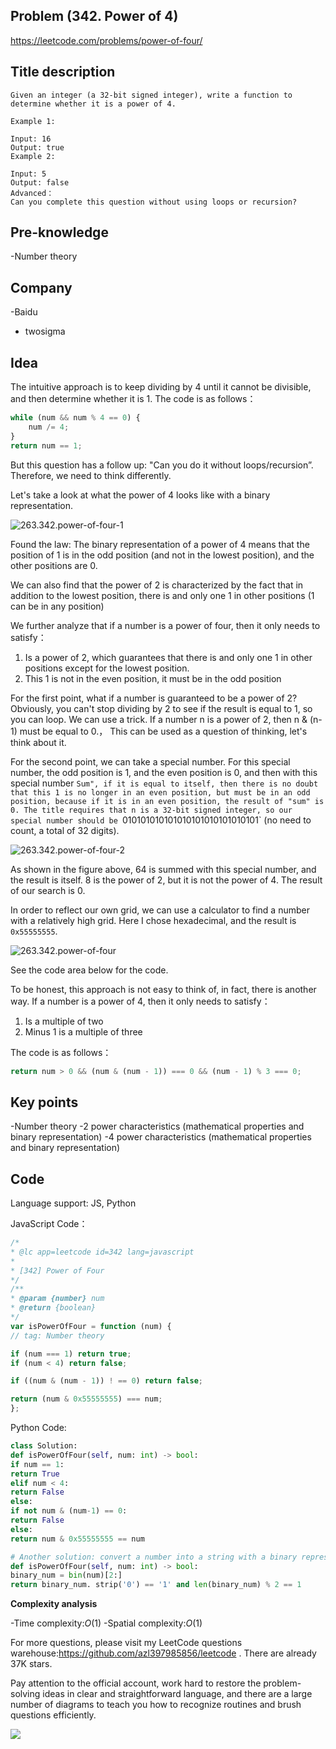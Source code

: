 ## Problem (342. Power of 4)

https://leetcode.com/problems/power-of-four/

## Title description

```
Given an integer (a 32-bit signed integer), write a function to determine whether it is a power of 4.

Example 1:

Input: 16
Output: true
Example 2:

Input: 5
Output: false
Advanced：
Can you complete this question without using loops or recursion?

```

## Pre-knowledge

-Number theory

## Company

-Baidu

- twosigma

## Idea

The intuitive approach is to keep dividing by 4 until it cannot be divisible, and then determine whether it is 1. The code is as follows：

```js
while (num && num % 4 == 0) {
	num /= 4;
}
return num == 1;
```

But this question has a follow up: "Can you do it without loops/recursion”. Therefore, we need to think differently.

Let's take a look at what the power of 4 looks like with a binary representation.

![263.342.power-of-four-1](https://tva1.sinaimg.cn/large/007S8ZIlly1ghlua1uaopj30j009iwf1.jpg)

Found the law: The binary representation of a power of 4 means that the position of 1 is in the odd position (and not in the lowest position), and the other positions are 0.

We can also find that the power of 2 is characterized by the fact that in addition to the lowest position, there is and only one 1 in other positions (1 can be in any position)

We further analyze that if a number is a power of four, then it only needs to satisfy：

1. Is a power of 2, which guarantees that there is and only one 1 in other positions except for the lowest position.
2. This 1 is not in the even position, it must be in the odd position

For the first point, what if a number is guaranteed to be a power of 2? Obviously, you can't stop dividing by 2 to see if the result is equal to 1, so you can loop.
We can use a trick. If a number n is a power of 2, then n & (n-1) must be equal to 0.，
This can be used as a question of thinking, let's think about it.

For the second point, we can take a special number. For this special number, the odd position is 1, and the even position is 0, and then with this special number
`Sum", if it is equal to itself, then there is no doubt that this 1 is no longer in an even position, but must be in an odd position, because if it is in an even position, the result of "sum" is 0. The title requires that n is a 32-bit signed integer, so our special number should be `010101010101010101010101010101` (no need to count, a total of 32 digits).

![263.342.power-of-four-2](https://tva1.sinaimg.cn/large/007S8ZIlly1ghlua2pq5hj30fi0b0q41.jpg)

As shown in the figure above, 64 is summed with this special number, and the result is itself. 8 is the power of 2, but it is not the power of 4. The result of our search is 0.

In order to reflect our own grid, we can use a calculator to find a number with a relatively high grid. Here I chose hexadecimal, and the result is `0x55555555`.

![263.342.power-of-four](https://tva1.sinaimg.cn/large/007S8ZIlly1ghlua3mzibj30b20d70ua.jpg)

See the code area below for the code.

To be honest, this approach is not easy to think of, in fact, there is another way.
If a number is a power of 4, then it only needs to satisfy：

1. Is a multiple of two
2. Minus 1 is a multiple of three

The code is as follows：

```js
return num > 0 && (num & (num - 1)) === 0 && (num - 1) % 3 === 0;
```

## Key points

-Number theory
-2 power characteristics (mathematical properties and binary representation)
-4 power characteristics (mathematical properties and binary representation)

## Code

Language support: JS, Python

JavaScript Code：

```js
/*
* @lc app=leetcode id=342 lang=javascript
*
* [342] Power of Four
*/
/**
* @param {number} num
* @return {boolean}
*/
var isPowerOfFour = function (num) {
// tag: Number theory

if (num === 1) return true;
if (num < 4) return false;

if ((num & (num - 1)) ! == 0) return false;

return (num & 0x55555555) === num;
};
```

Python Code:

```python
class Solution:
def isPowerOfFour(self, num: int) -> bool:
if num == 1:
return True
elif num < 4:
return False
else:
if not num & (num-1) == 0:
return False
else:
return num & 0x55555555 == num

# Another solution: convert a number into a string with a binary representation, and use the relevant operations of the string to judge
def isPowerOfFour(self, num: int) -> bool:
binary_num = bin(num)[2:]
return binary_num. strip('0') == '1' and len(binary_num) % 2 == 1
```

**Complexity analysis**

-Time complexity:$O(1)$
-Spatial complexity:$O(1)$

For more questions, please visit my LeetCode questions warehouse:https://github.com/azl397985856/leetcode . There are already 37K stars.

Pay attention to the official account, work hard to restore the problem-solving ideas in clear and straightforward language, and there are a large number of diagrams to teach you how to recognize routines and brush questions efficiently.

![](https://tva1.sinaimg.cn/large/007S8ZIlly1gfcuzagjalj30p00dwabs.jpg)
